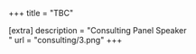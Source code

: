 +++
title = "TBC"


[extra] 
description = "Consulting Panel Speaker <br/>"
url = "consulting/3.png"
+++
